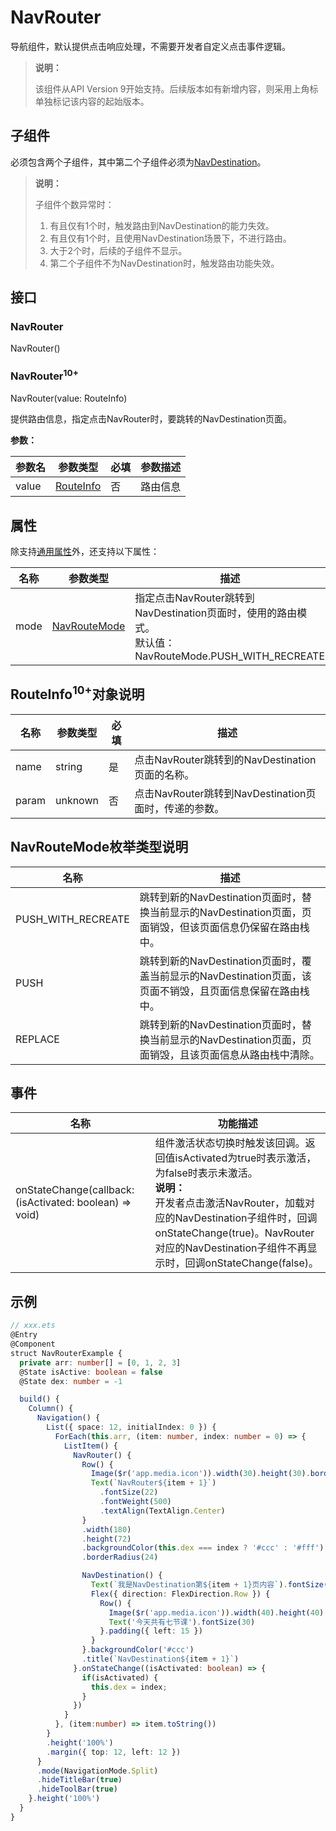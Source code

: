 # NavRouter

导航组件，默认提供点击响应处理，不需要开发者自定义点击事件逻辑。

> **说明：**
>
> 该组件从API Version 9开始支持。后续版本如有新增内容，则采用上角标单独标记该内容的起始版本。

## 子组件

必须包含两个子组件，其中第二个子组件必须为[NavDestination](ts-basic-components-navdestination.md)。

> **说明：**
>
> 子组件个数异常时：
> 1. 有且仅有1个时，触发路由到NavDestination的能力失效。
> 2. 有且仅有1个时，且使用NavDestination场景下，不进行路由。
> 3. 大于2个时，后续的子组件不显示。
> 4. 第二个子组件不为NavDestination时，触发路由功能失效。

## 接口

### NavRouter

NavRouter()

### NavRouter<sup>10+</sup>

NavRouter(value: RouteInfo)

提供路由信息，指定点击NavRouter时，要跳转的NavDestination页面。


**参数：**

| 参数名     | 参数类型                                | 必填   | 参数描述          |
| ------- | ----------------------------------- | ---- | ------------- |
| value   | [RouteInfo](#routeinfo10对象说明) | 否    | 路由信息 |

## 属性

除支持[通用属性](ts-universal-attributes-size.md)外，还支持以下属性：

| 名称                            | 参数类型                                     | 描述                                       |
| ----------------------------- | ---------------------------------------- | ---------------------------------------- |
| mode                  | [NavRouteMode](#navroutemode枚举类型说明)                                  | 指定点击NavRouter跳转到NavDestination页面时，使用的路由模式。<br/>默认值：NavRouteMode.PUSH_WITH_RECREATE<br/> |

## RouteInfo<sup>10+</sup>对象说明

| 名称                 | 参数类型                                                     | 必填 | 描述                                                         |
| -------------------- | ------------------------------------------------------------ | ---- | ------------------------------------------------------------ |
| name             | string            | 是   | 点击NavRouter跳转到的NavDestination页面的名称。 |
| param             | unknown            | 否   | 点击NavRouter跳转到NavDestination页面时，传递的参数。 |

## NavRouteMode枚举类型说明

| 名称    | 描述               |
| ----- | ---------------- |
| PUSH_WITH_RECREATE | 跳转到新的NavDestination页面时，替换当前显示的NavDestination页面，页面销毁，但该页面信息仍保留在路由栈中。 |
| PUSH   | 跳转到新的NavDestination页面时，覆盖当前显示的NavDestination页面，该页面不销毁，且页面信息保留在路由栈中。 |
| REPLACE   | 跳转到新的NavDestination页面时，替换当前显示的NavDestination页面，页面销毁，且该页面信息从路由栈中清除。 |

## 事件

| 名称                                                    | 功能描述                                                     |
| ------------------------------------------------------- | ------------------------------------------------------------ |
| onStateChange(callback: (isActivated: boolean) => void) | 组件激活状态切换时触发该回调。返回值isActivated为true时表示激活，为false时表示未激活。<br/> **说明：** <br/>开发者点击激活NavRouter，加载对应的NavDestination子组件时，回调onStateChange(true)。NavRouter对应的NavDestination子组件不再显示时，回调onStateChange(false)。 |

## 示例

```ts
// xxx.ets
@Entry
@Component
struct NavRouterExample {
  private arr: number[] = [0, 1, 2, 3]
  @State isActive: boolean = false
  @State dex: number = -1

  build() {
    Column() {
      Navigation() {
        List({ space: 12, initialIndex: 0 }) {
          ForEach(this.arr, (item: number, index: number = 0) => {
            ListItem() {
              NavRouter() {
                Row() {
                  Image($r('app.media.icon')).width(30).height(30).borderRadius(30).margin({ left: 3, right: 10 })
                  Text(`NavRouter${item + 1}`)
                    .fontSize(22)
                    .fontWeight(500)
                    .textAlign(TextAlign.Center)
                }
                .width(180)
                .height(72)
                .backgroundColor(this.dex === index ? '#ccc' : '#fff')
                .borderRadius(24)

                NavDestination() {
                  Text(`我是NavDestination第${item + 1}页内容`).fontSize(50)
                  Flex({ direction: FlexDirection.Row }) {
                    Row() {
                      Image($r('app.media.icon')).width(40).height(40).borderRadius(40).margin({ right: 15 })
                      Text('今天共有七节课').fontSize(30)
                    }.padding({ left: 15 })
                  }
                }.backgroundColor('#ccc')
                .title(`NavDestination${item + 1}`)
              }.onStateChange((isActivated: boolean) => {
                if(isActivated) {
                  this.dex = index;
                }
              })
            }
          }, (item:number) => item.toString())
        }
        .height('100%')
        .margin({ top: 12, left: 12 })
      }
      .mode(NavigationMode.Split)
      .hideTitleBar(true)
      .hideToolBar(true)
    }.height('100%')
  }
}
```

